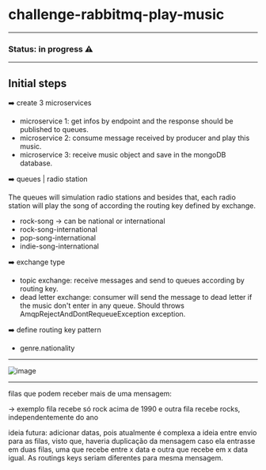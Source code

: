 # challenge-rabbitmq-play-music

---
### Status: in progress :warning:
---

## Initial steps

:arrow_right: create 3 microservices
  * microservice 1: get infos by endpoint and the response should be published to queues.
  * microservice 2: consume message received by producer and play this music.
  * microservice 3: receive music object and save in the mongoDB database.
  
:arrow_right: queues | radio station

The queues will simulation radio stations and besides that, each radio station will play the song of according the routing key defined by exchange.

  * rock-song -> can be national or international
  * rock-song-international
  * pop-song-international
  * indie-song-international
  
:arrow_right: exchange type

 * topic exchange: receive messages and send to queues according by routing key.
 * dead letter exchange: consumer will send the message to dead letter if the music don't enter in any queue. Should throws AmqpRejectAndDontRequeueException exception.
  
:arrow_right: define routing key pattern

 * genre.nationality

---

![image](https://user-images.githubusercontent.com/61791877/198846298-7aa33718-0556-40e7-b415-f180e8228a89.png)

---

filas que podem receber mais de uma mensagem:

-> exemplo fila recebe só rock acima de 1990 e outra fila recebe rocks, independentemente do ano

ideia futura: adicionar datas, pois atualmente é complexa a ideia entre envio para as filas, visto que, haveria duplicação da mensagem caso ela entrasse em duas filas, uma que recebe entre x data e outra que recebe em x data igual. As routings keys seriam diferentes para mesma mensagem.
